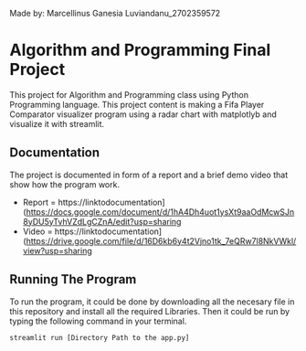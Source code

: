 Made by: Marcellinus Ganesia Luviandanu_2702359572

# Algorithm and Programming Final Project

This project for Algorithm and Programming class using Python Programming language. This project content is making a Fifa Player Comparator visualizer program using a radar chart with matplotlyb and visualize it with streamlit. 


## Documentation

The project is documented in form of a report and a brief demo video that show how the program work.

- Report = https://linktodocumentation](https://docs.google.com/document/d/1hA4Dh4uot1ysXt9aaOdMcwSJn8yDU5yTvhVZdLgCZnA/edit?usp=sharing
- Video = https://linktodocumentation](https://drive.google.com/file/d/16D6kb6y4t2Vjno1tk_7eQRw7l8NkVWkl/view?usp=sharing


## Running The Program

To run the program, it could be done by downloading all the necesary file in this repository and install all the required Libraries. Then it could be run by typing the following command in your terminal.

```bash
streamlit run [Directory Path to the app.py]
```
